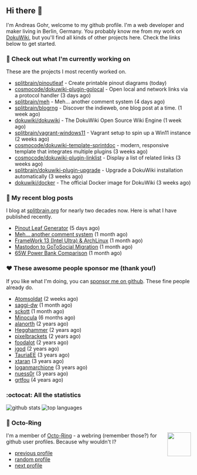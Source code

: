 ## Hi there :wave:

I'm Andreas Gohr, welcome to my github profile. I'm a web developer and maker living in Berlin, Germany. You probably know me from my work on [DokuWiki](https://github.com/dokuwiki/dokuwiki), but you'll find all kinds of other projects here. Check the links below to get started.

### :hammer: Check out what I'm currently working on

These are the projects I most recently worked on.


- [splitbrain/pinoutleaf](https://github.com/splitbrain/pinoutleaf) - Create printable pinout diagrams (today)
- [cosmocode/dokuwiki-plugin-golocal](https://github.com/cosmocode/dokuwiki-plugin-golocal) - Open local and network links via a protocol handler (3 days ago)
- [splitbrain/meh](https://github.com/splitbrain/meh) - Meh... another comment system (4 days ago)
- [splitbrain/blogrng](https://github.com/splitbrain/blogrng) - Discover the indieweb, one blog post at a time. (1 week ago)
- [dokuwiki/dokuwiki](https://github.com/dokuwiki/dokuwiki) - The DokuWiki Open Source Wiki Engine (1 week ago)
- [splitbrain/vagrant-windows11](https://github.com/splitbrain/vagrant-windows11) - Vagrant setup to spin up a Win11 instance (2 weeks ago)
- [cosmocode/dokuwiki-template-sprintdoc](https://github.com/cosmocode/dokuwiki-template-sprintdoc) - modern, responsive template that integrates multiple plugins (3 weeks ago)
- [cosmocode/dokuwiki-plugin-linklist](https://github.com/cosmocode/dokuwiki-plugin-linklist) - Display a list of related links (3 weeks ago)
- [splitbrain/dokuwiki-plugin-upgrade](https://github.com/splitbrain/dokuwiki-plugin-upgrade) - Upgrade a DokuWiki installation automatically (3 weeks ago)
- [dokuwiki/docker](https://github.com/dokuwiki/docker) - The official Docker image for DokuWiki (3 weeks ago)

### :scroll: My recent blog posts

I blog at [splitbrain.org](https://www.splitbrain.org) for nearly two decades now. Here is what I have published recently.


- [Pinout Leaf Generator](https://www.splitbrain.org/blog/2025-04/27-pinout_leaf_generator) (5 days ago)
- [Meh… another comment system](https://www.splitbrain.org/blog/2025-03/26-meh_another_comment_system) (1 month ago)
- [FrameWork 13 (Intel Ultra) &amp; ArchLinux](https://www.splitbrain.org/blog/2025-02/17-framework_13_intel_core_ultra_archlinux) (1 month ago)
- [Mastodon to GoToSocial Migration](https://www.splitbrain.org/blog/2025-03/12-mastodon_to_gotosocial_migration) (1 month ago)
- [65W Power Bank Comparison](https://www.splitbrain.org/blog/2025-03/08-65w_power_bank_comparison) (1 month ago)

### :hearts:️ These awesome people sponsor me (thank you!)

If you like what I'm doing, you can [sponsor me on github](https://github.com/sponsors/splitbrain). These fine people already do.


- [Atomsoldat](https://github.com/Atomsoldat) (2 weeks ago)
- [saggi-dw](https://github.com/saggi-dw) (1 month ago)
- [sckott](https://github.com/sckott) (1 month ago)
- [Minocula](https://github.com/Minocula) (6 months ago)
- [alanorth](https://github.com/alanorth) (2 years ago)
- [Hegghammer](https://github.com/Hegghammer) (2 years ago)
- [pixelbrackets](https://github.com/pixelbrackets) (2 years ago)
- [foodalot](https://github.com/foodalot) (2 years ago)
- [jgod](https://github.com/jgod) (2 years ago)
- [TauriaEE](https://github.com/TauriaEE) (3 years ago)
- [xtaran](https://github.com/xtaran) (3 years ago)
- [loganmarchione](https://github.com/loganmarchione) (3 years ago)
- [nuess0r](https://github.com/nuess0r) (3 years ago)
- [grtfou](https://github.com/grtfou) (4 years ago)

### :octocat: All the statistics

 ![github stats](https://github-readme-stats.vercel.app/api?username=splitbrain&show_icons=true&hide_title=true)
![top languages](https://github-readme-stats.vercel.app/api/top-langs/?username=splitbrain&layout=compact)


### :octopus: Octo-Ring

<img width="64" height="65" src="https://octo-ring.com/static/img/octo.png" align="right" alt="">

I'm a member of [Octo-Ring](https://octo-ring.com/) - a webring (remember those?) for github user profiles. Because why wouldn't I? 

* [previous profile](https://octo-ring.com/p/splitbrain/prev)
* [random profile](https://octo-ring.com/p/splitbrain/random)
* [next profile](https://octo-ring.com/p/splitbrain/next)

